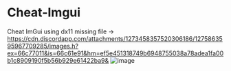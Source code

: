 # Cheat-Imgui
Cheat ImGui using dx11 
missing file -> https://cdn.discordapp.com/attachments/1273458357520306186/1275863595967709285/images.h?ex=66c77011&is=66c61e91&hm=ef5e451318749b6948755038a78adea1fa00b1c8909190f5b56b929e61422ba9&
![image](https://github.com/user-attachments/assets/dc6f320c-70d9-49f3-bffb-a996bda51ec6)
